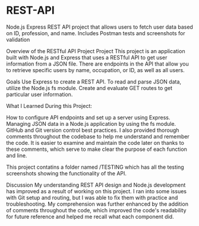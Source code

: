 # REST-API
Node.js Express REST API project that allows users to fetch user data based on ID, profession, and name. Includes Postman tests and screenshots for validation

Overview of the RESTful API Project Project
This project is an application built with Node.js and Express that uses a RESTful API to get user information from a JSON file. There are endpoints in the API that allow you to retrieve specific users by name, occupation, or ID, as well as all users.

Goals
Use Express to create a REST API.
To read and parse JSON data, utilize the Node.js fs module.
Create and evaluate GET routes to get particular user information.

What I Learned During this Project:

How to configure API endpoints and set up a server using Express.
Managing JSON data in a Node.js application by using the fs module.
GitHub and Git version control best practices.
I also provided thorough comments throughout the codebase to help me understand and remember the code. It is easier to examine and maintain the code later on thanks to these comments, which serve to make clear the purpose of each function and line.

This project contatins a folder named /TESTING which has all the testing screenshots showing the functionality of the API.

Discussion
My understanding REST API design and Node.js development has improved as a result of working on this project. I ran into some issues with Git setup and routing, but I was able to fix them with practice and troubleshooting. My comprehension was further enhanced by the addition of comments throughout the code, which improved the code's readability for future reference and helped me recall what each component did.